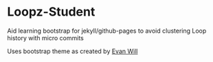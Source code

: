 # Loopz-Student
Aid learning bootstrap for jekyll/github-pages to avoid clustering Loop history with micro commits

Uses bootstrap theme as created by [Evan Will](https://evanwill.github.io/go-go-ghpages-b/)
